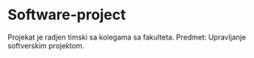 # Software-project

Projekat je radjen timski sa kolegama sa fakulteta.
Predmet: Upravljanje softverskim projektom.

